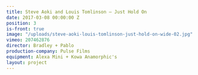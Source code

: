 ```yaml
---
title: Steve Aoki and Louis Tomlinson — Just Hold On
date: 2017-03-08 00:00:00 Z
position: 3
is-front: true
image: "/uploads/steve-aoki-louis-tomlinson-just-hold-on-wide-02.jpg"
vimeo: 207462876
director: Bradley + Pablo
production-company: Pulse Films
equipment: Alexa Mini + Kowa Anamorphic's
layout: project
---
```


